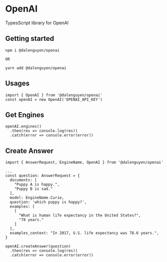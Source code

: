 # OpenAI

TypesScript library for OpenAI

## Getting started

```
npm i @dalenguyen/openai

OR

yarn add @dalenguyen/openai
```

## Usages

```
import { OpenAI } from '@dalenguyen/openai'
const openAI = new OpenAI('OPENAI_API_KEY')
```

## Get Engines

```
openAI.engines()
  .then(res => console.log(res))
  .catch(error => console.error(error))
```

## Create Answer

```
import { AnswerRequest, EngineName, OpenAI } from '@dalenguyen/openai'

... 
const question: AnswerRequest = {
  documents: [
    "Puppy A is happy.",
    "Puppy B is sad."
  ],
  model: EngineName.Curie,
  question: 'which puppy is happy?',
  examples: [
    [
      "What is human life expectancy in the United States?",
      "78 years."
    ]
  ],
  examples_context: "In 2017, U.S. life expectancy was 78.6 years.",
}

openAI.createAnswer(question)
  .then(res => console.log(res))
  .catch(error => console.error(error))

```

